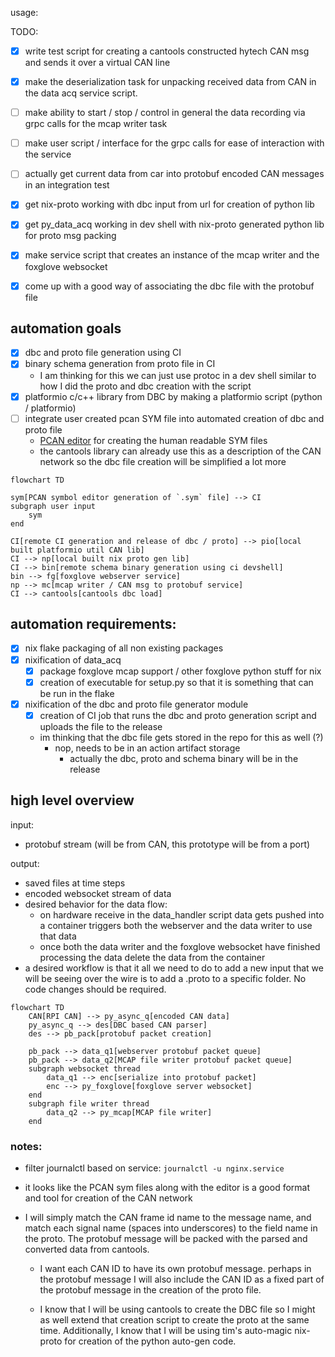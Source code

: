 usage: 

TODO:
- [x] write test script for creating a cantools constructed hytech CAN msg and sends it over a virtual CAN line
- [x] make the deserialization task for unpacking received data from CAN in the data acq service script.
- [ ] make ability to start / stop / control in general the data recording via grpc calls for the mcap writer task
- [ ] make user script / interface for the grpc calls for ease of interaction with the service
- [ ] actually get current data from car into protobuf encoded CAN messages in an integration test
- [x] get nix-proto working with dbc input from url for creation of python lib
- [x] get py_data_acq working in dev shell with nix-proto generated python lib for proto msg packing
- [x] make service script that creates an instance of the mcap writer and the foxglove websocket
- [x] come up with a good way of associating the dbc file with the protobuf file


## automation goals
- [x] dbc and proto file generation using CI
- [x] binary schema generation from proto file in CI
    - I am thinking for this we can just use protoc in a dev shell similar to how I did the proto and dbc creation with the script
- [x] platformio c/c++ library from DBC by making a platformio script (python / platformio)
- [ ] integrate user created pcan SYM file into automated creation of dbc and proto file
    - [PCAN editor](https://www.peak-system.com/PCAN-Symbol-Editor-6.416.0.html?&L=1) for creating the human readable SYM files
    - the cantools library can already use this as a description of the CAN network so the dbc file creation will be simplified a lot more

```mermaid
flowchart TD

sym[PCAN symbol editor generation of `.sym` file] --> CI
subgraph user input
    sym
end

CI[remote CI generation and release of dbc / proto] --> pio[local built platformio util CAN lib]
CI --> np[local built nix proto gen lib]
CI --> bin[remote schema binary generation using ci devshell]
bin --> fg[foxglove webserver service]
np --> mc[mcap writer / CAN msg to protobuf service]
CI --> cantools[cantools dbc load]

```

## automation requirements:
- [x] nix flake packaging of all non existing packages
- [x] nixification of data_acq
    - [x] package foxglove mcap support / other foxglove python stuff for nix
    - [x] creation of executable for setup.py so that it is something that can be run in the flake
- [x] nixification of the dbc and proto file generator module
    - [x] creation of CI job that runs the dbc and proto generation script and uploads the file to the release
    - im thinking that the dbc file gets stored in the repo for this as well (?)
        - nop, needs to be in an action artifact storage
            - actually the dbc, proto and schema binary will be in the release

## high level overview
input: 
- protobuf stream (will be from CAN, this prototype will be from a port)

output: 
- saved files at time steps
- encoded websocket stream of data
- desired behavior for the data flow:
    - on hardware receive in the data_handler script data gets pushed into a container triggers both the webserver and the data writer to use that data
    - once both the data writer and the foxglove websocket have finished processing the data delete the data from the container
- a desired workflow is that it all we need to do to add a new input that we will be seeing over the wire is to add a .proto to a specific folder. No code changes should be required.

```mermaid
flowchart TD
    CAN[RPI CAN] --> py_async_q[encoded CAN data]
    py_async_q --> des[DBC based CAN parser] 
    des --> pb_pack[protobuf packet creation]
    
    pb_pack --> data_q1[webserver protobuf packet queue]
    pb_pack --> data_q2[MCAP file writer protobuf packet queue]
    subgraph websocket thread
        data_q1 --> enc[serialize into protobuf packet]
        enc --> py_foxglove[foxglove server websocket]
    end
    subgraph file writer thread
        data_q2 --> py_mcap[MCAP file writer]
    end
```

### notes:
- filter journalctl based on service: `journalctl -u nginx.service`

- it looks like the PCAN sym files along with the editor is a good format and tool for creation of the CAN network

- I will simply match the CAN frame id name to the message name, and match each signal name (spaces into underscores) to the field name in the proto. The protobuf message will be packed with the parsed and converted data from cantools.

    - I want each CAN ID to have its own protobuf message. perhaps in the protobuf message I will also include the CAN ID as a fixed part of the protobuf message in the creation of the proto file.
    
    - I know that I will be using cantools to create the DBC file so I might as well extend that creation script to create the proto at the same time. Additionally, I know that I will be using tim's auto-magic nix-proto for creation of the python auto-gen code.
